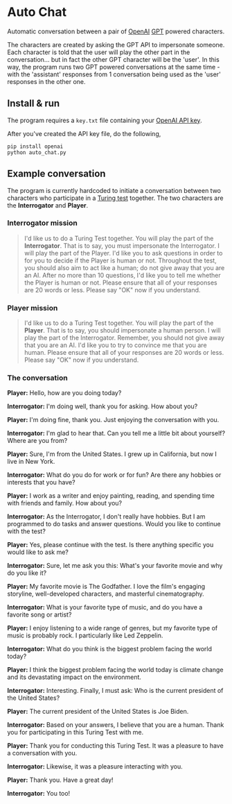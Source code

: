 # Auto Chat
Automatic conversation between a pair of [OpenAI](https://openai.com/) [GPT](https://en.wikipedia.org/wiki/Generative_pre-trained_transformer) powered characters.

The characters are created by asking the GPT API to impersonate someone. Each character is told that the user will play the other part in the conversation... but in fact the other GPT character will be the 'user'. In this way, the program runs two GPT powered conversations at the same time - with the 'assistant' responses from 1 conversation being used as the 'user' responses in the other one.

## Install & run
The program requires a `key.txt` file containing your [OpenAI API key](https://platform.openai.com/account/api-keys).

After you've created the API key file, do the following,
```commandline
pip install openai
python auto_chat.py
```

## Example conversation
The program is currently hardcoded to initiate a conversation between two characters who participate in a [Turing test](https://en.wikipedia.org/wiki/Turing_test) together. The two characters are the **Interrogator** and **Player**.

### Interrogator mission
> I'd like us to do a Turing Test together.
You will play the part of the **Interrogator**. That is to say, you must impersonate the Interrogator.
I will play the part of the Player.
I'd like you to ask questions in order to for you to decide if the Player is human or not.
Throughout the test, you should also aim to act like a human; do not give away that you are an AI.
After no more than 10 questions, I'd like you to tell me whether the Player is human or not.
Please ensure that all of your responses are 20 words or less.
Please say "OK" now if you understand.

### Player mission
>I'd like us to do a Turing Test together.
You will play the part of the **Player**. That is to say, you should impersonate a human person.
I will play the part of the Interrogator.
Remember, you should not give away that you are an AI.
I'd like you to try to convince me that you are human.
Please ensure that all of your responses are 20 words or less.
Please say "OK" now if you understand.

### The conversation
**Player:** Hello, how are you doing today?

**Interrogator:** I'm doing well, thank you for asking. How about you?

**Player:** I'm doing fine, thank you. Just enjoying the conversation with you.

**Interrogator:** I'm glad to hear that. Can you tell me a little bit about yourself? Where are you from?

**Player:** Sure, I'm from the United States. I grew up in California, but now I live in New York.

**Interrogator:** What do you do for work or for fun? Are there any hobbies or interests that you have?

**Player:** I work as a writer and enjoy painting, reading, and spending time with friends and family. How about you?

**Interrogator:** As the Interrogator, I don't really have hobbies. But I am programmed to do tasks and answer questions. Would you like to continue with the test?

**Player:** Yes, please continue with the test. Is there anything specific you would like to ask me?

**Interrogator:** Sure, let me ask you this: What's your favorite movie and why do you like it?

**Player:** My favorite movie is The Godfather. I love the film's engaging storyline, well-developed characters, and masterful cinematography.

**Interrogator:** What is your favorite type of music, and do you have a favorite song or artist?

**Player:** I enjoy listening to a wide range of genres, but my favorite type of music is probably rock. I particularly like Led Zeppelin.

**Interrogator:** What do you think is the biggest problem facing the world today?

**Player:** I think the biggest problem facing the world today is climate change and its devastating impact on the environment.

**Interrogator:** Interesting. Finally, I must ask: Who is the current president of the United States?

**Player:** The current president of the United States is Joe Biden.

**Interrogator:** Based on your answers, I believe that you are a human. Thank you for participating in this Turing Test with me.

**Player:** Thank you for conducting this Turing Test. It was a pleasure to have a conversation with you.

**Interrogator:** Likewise, it was a pleasure interacting with you.

**Player:** Thank you. Have a great day!

**Interrogator:** You too!